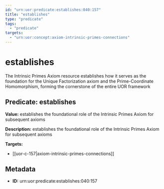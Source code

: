```yaml
---
id: "urn:uor:predicate:establishes:040:157"
title: "establishes"
type: "predicate"
tags:
  - "predicate"
targets:
  - "urn:uor:concept:axiom-intrinsic-primes-connections"
---
```


# establishes

The Intrinsic Primes Axiom resource establishes how it serves as the foundation for the Unique Factorization axiom and the Prime-Coordinate Homomorphism, forming the cornerstone of the entire UOR framework

## Predicate: establishes

**Value:** establishes the foundational role of the Intrinsic Primes Axiom for subsequent axioms

**Description:** establishes the foundational role of the Intrinsic Primes Axiom for subsequent axioms

**Targets:**

- [[uor-c-157|axiom-intrinsic-primes-connections]]

## Metadata

- **ID:** urn:uor:predicate:establishes:040:157
